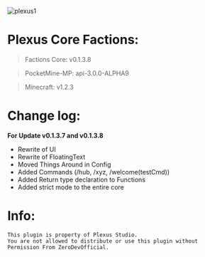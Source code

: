 ![plexus1](https://user-images.githubusercontent.com/12077835/32135004-85147afe-bbac-11e7-9f67-1c729974016e.png)

# Plexus Core Factions:

> Factions Core: v0.1.3.8

> PocketMine-MP: api-3.0.0-ALPHA9

> Minecraft: v1.2.3

# Change log:
**For Update v0.1.3.7 and v0.1.3.8** 
- Rewrite of UI
- Rewrite of FloatingText
- Moved Things Around in Config
- Added Commands (/hub, /xyz, /welcome(testCmd))
- Added Return type declaration to Functions
- Added strict mode to the entire core

# Info: 
```
This plugin is property of Plexus Studio.
You are not allowed to distribute or use this plugin without Permission From ZeroDevOfficial.
```
